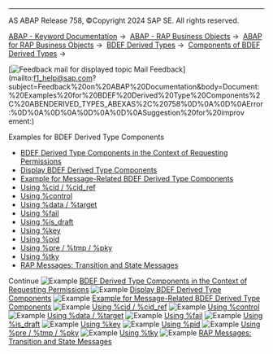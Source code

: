   

* * *

AS ABAP Release 758, ©Copyright 2024 SAP SE. All rights reserved.

[ABAP - Keyword Documentation](javascript:call_link\('abenabap.htm'\)) →  [ABAP - RAP Business Objects](javascript:call_link\('abenabap_rap.htm'\)) →  [ABAP for RAP Business Objects](javascript:call_link\('abenabap_for_rap_bos.htm'\)) →  [BDEF Derived Types](javascript:call_link\('abenrpm_derived_types.htm'\)) →  [Components of BDEF Derived Types](javascript:call_link\('abapderived_types_comp.htm'\)) → 

 [![](Mail.gif?object=Mail.gif "Feedback mail for displayed topic") Mail Feedback](mailto:f1_help@sap.com?subject=Feedback%20on%20ABAP%20Documentation&body=Document:%20Examples%20for%20BDEF%20Derived%20Type%20Components%2C%20ABENDERIVED_TYPES_ABEXAS%2C%20758%0D%0A%0D%0AError:%0D%0A%0D%0A%0D%0A%0D%0ASuggestion%20for%20improv
ement:)

Examples for BDEF Derived Type Components

-   [BDEF Derived Type Components in the Context of Requesting Permissions](javascript:call_link\('abenderived_types_misc_abexa.htm'\))
-   [Display BDEF Derived Type Components](javascript:call_link\('abeneml_display_derived_type_abexa.htm'\))
-   [Example for Message-Related BDEF Derived Type Components](javascript:call_link\('abenderived_types_reported_abexa.htm'\))
-   [Using %cid / %cid\_ref](javascript:call_link\('abenderived_types_cid_cidref_abexa.htm'\))
-   [Using %control](javascript:call_link\('abenderived_types_control_abexa.htm'\))
-   [Using %data / %target](javascript:call_link\('abenderived_types_data_abexa.htm'\))
-   [Using %fail](javascript:call_link\('abenderived_types_fail_abexa.htm'\))
-   [Using %is\_draft](javascript:call_link\('abenderived_types_isdraft_abexa.htm'\))
-   [Using %key](javascript:call_link\('abenderived_types_key_abexa.htm'\))
-   [Using %pid](javascript:call_link\('abenderived_types_pid_abexa.htm'\))
-   [Using %pre / %tmp / %pky](javascript:call_link\('abenderived_types_pre_tmp_abexa.htm'\))
-   [Using %tky](javascript:call_link\('abenderived_types_tky_abexa.htm'\))
-   [RAP Messages: Transition and State Messages](javascript:call_link\('abenrap_messages_abexa.htm'\))

Continue
![Example](exa.gif "Example") [BDEF Derived Type Components in the Context of Requesting Permissions](javascript:call_link\('abenderived_types_misc_abexa.htm'\))
![Example](exa.gif "Example") [Display BDEF Derived Type Components](javascript:call_link\('abeneml_display_derived_type_abexa.htm'\))
![Example](exa.gif "Example") [Example for Message-Related BDEF Derived Type Components](javascript:call_link\('abenderived_types_reported_abexa.htm'\))
![Example](exa.gif "Example") [Using %cid / %cid\_ref](javascript:call_link\('abenderived_types_cid_cidref_abexa.htm'\))
![Example](exa.gif "Example") [Using %control](javascript:call_link\('abenderived_types_control_abexa.htm'\))
![Example](exa.gif "Example") [Using %data / %target](javascript:call_link\('abenderived_types_data_abexa.htm'\))
![Example](exa.gif "Example") [Using %fail](javascript:call_link\('abenderived_types_fail_abexa.htm'\))
![Example](exa.gif "Example") [Using %is\_draft](javascript:call_link\('abenderived_types_isdraft_abexa.htm'\))
![Example](exa.gif "Example") [Using %key](javascript:call_link\('abenderived_types_key_abexa.htm'\))
![Example](exa.gif "Example") [Using %pid](javascript:call_link\('abenderived_types_pid_abexa.htm'\))
![Example](exa.gif "Example") [Using %pre / %tmp / %pky](javascript:call_link\('abenderived_types_pre_tmp_abexa.htm'\))
![Example](exa.gif "Example") [Using %tky](javascript:call_link\('abenderived_types_tky_abexa.htm'\))
![Example](exa.gif "Example") [RAP Messages: Transition and State Messages](javascript:call_link\('abenrap_messages_abexa.htm'\))